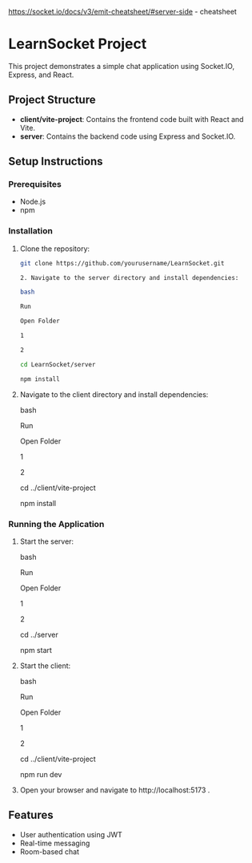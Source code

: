 https://socket.io/docs/v3/emit-cheatsheet/#server-side - cheatsheet 
# LearnSocket Project

This project demonstrates a simple chat application using Socket.IO, Express, and React.

## Project Structure

- **client/vite-project**: Contains the frontend code built with React and Vite.
- **server**: Contains the backend code using Express and Socket.IO.

## Setup Instructions

### Prerequisites

- Node.js
- npm

### Installation

1. Clone the repository:
   ```bash
   git clone https://github.com/yourusername/LearnSocket.git

   2. Navigate to the server directory and install dependencies:
   
   bash
   
   Run
   
   Open Folder
   
   1
   
   2
   
   cd LearnSocket/server
   
   npm install
3. Navigate to the client directory and install dependencies:
   
   bash
   
   Run
   
   Open Folder
   
   1
   
   2
   
   cd ../client/vite-project
   
   npm install
### Running the Application
1. Start the server:
   
   bash
   
   Run
   
   Open Folder
   
   1
   
   2
   
   cd ../server
   
   npm start
2. Start the client:
   
   bash
   
   Run
   
   Open Folder
   
   1
   
   2
   
   cd ../client/vite-project
   
   npm run dev
3. Open your browser and navigate to http://localhost:5173 .

## Features
- User authentication using JWT
- Real-time messaging
- Room-based chat
